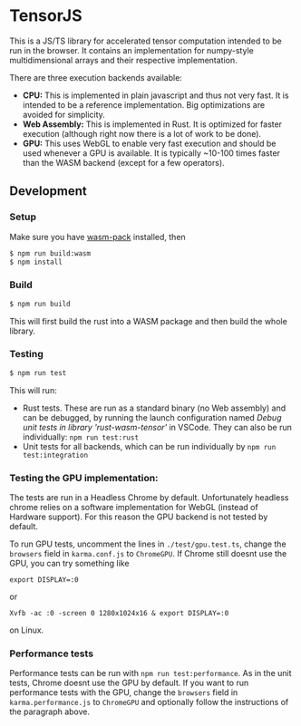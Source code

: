 # TensorJS

This is a JS/TS library for accelerated tensor computation intended to be
run in the browser. It contains an implementation for numpy-style 
multidimensional arrays and their respective implementation.

There are three execution backends available:
- **CPU:** This is implemented in plain javascript and thus
  not very fast. It is intended to be a reference implementation. Big optimizations are avoided for simplicity.
- **Web Assembly:** This is implemented in Rust. It is
  optimized for faster execution (although right now
  there is a lot of work to be done).
- **GPU:** This uses WebGL to enable very fast execution and
  should be used whenever a GPU is available. It is typically
  ~10-100 times faster than the WASM backend (except for
  a few operators).


## Development

### Setup

Make sure you have [wasm-pack](https://github.com/rustwasm/wasm-pack) installed, then

```sh
$ npm run build:wasm
$ npm install
```

### Build

```sh
$ npm run build
```

This will first build the rust into a WASM package and
then build the whole library.

### Testing

```sh
$ npm run test
```

This will run:
- Rust tests. These are run as a standard binary (no
  Web assembly) and can be debugged, by running
  the launch configuration named *Debug unit tests in library 'rust-wasm-tensor'* in VSCode.
  They can also be run individually: `npm run test:rust`
- Unit tests for all backends, which can be run individually
  by `npm run test:integration`

### Testing the GPU implementation:

The tests are run in a Headless Chrome by default.
Unfortunately headless chrome relies on a software
implementation for WebGL (instead of Hardware support).
For this reason the GPU backend is not tested by default.

To run GPU tests, uncomment the lines in `./test/gpu.test.ts`,
change the `browsers` field in `karma.conf.js` to `ChromeGPU`.
If Chrome still doesnt use the GPU, you can try something
like

`export DISPLAY=:0`

or

`Xvfb -ac :0 -screen 0 1280x1024x16 & export DISPLAY=:0`

on Linux.

### Performance tests

Performance tests can be run with `npm run test:performance`.
As in the unit tests, Chrome doesnt use the GPU by default.
If you want to run performance tests with the GPU, 
change the `browsers` field in `karma.performance.js` to `ChromeGPU` and optionally follow the instructions of the
paragraph above.
